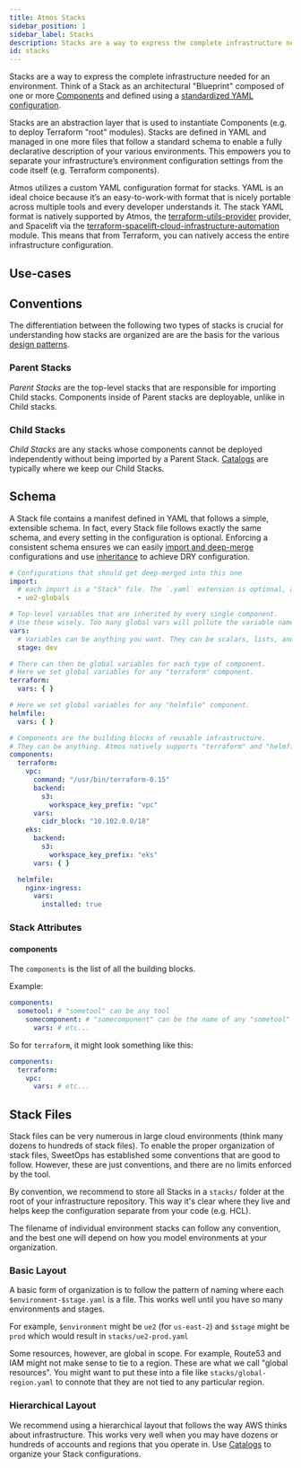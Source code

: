 ```yaml
---
title: Atmos Stacks
sidebar_position: 1
sidebar_label: Stacks
description: Stacks are a way to express the complete infrastructure needed for an environment
id: stacks
---
```


Stacks are a way to express the complete infrastructure needed for an environment. Think of a Stack as an architectural "Blueprint" composed
of one or more [Components](/core-concepts/components) and defined using a
[standardized YAML configuration](#schema).

Stacks are an abstraction layer that is used to instantiate Components (e.g. to deploy Terraform "root" modules). Stacks are defined
in YAML and managed in one more files that follow a standard schema to enable a fully declarative description of your various environments. This empowers you to separate your infrastructure’s environment configuration settings from the code itself (e.g. Terraform components).

Atmos utilizes a custom YAML configuration format for stacks. YAML is an ideal choice because it’s an easy-to-work-with format that is nicely portable across multiple tools and every developer understands it. The stack YAML format is natively supported by Atmos,
the [terraform-utils-provider](https://github.com/cloudposse/terraform-provider-utils) provider, and Spacelift via the
[terraform-spacelift-cloud-infrastructure-automation](https://github.com/cloudposse/terraform-spacelift-cloud-infrastructure-automation) module. This means that from Terraform, you can natively access the entire infrastructure configuration.

## Use-cases


## Conventions

The differentiation between the following two types of stacks is crucial for understanding how stacks are organized are are the basis for the
various [design patterns](/design-patterns/).

### Parent Stacks

*Parent Stacks* are the top-level stacks that are responsible for importing Child stacks. Components inside of Parent stacks are deployable, unlike in Child stacks.

### Child Stacks

*Child Stacks* are any stacks whose components cannot be deployed independently without being imported by a Parent Stack.
[Catalogs](/core-concepts/stacks/catalogs) are typically where we keep our Child Stacks.

## Schema

A Stack file contains a manifest defined in YAML that follows a simple, extensible schema. In fact, every Stack file follows exactly the same schema, and every setting in the configuration is optional. Enforcing a consistent schema ensures we can easily [import and deep-merge](/core-concepts/stacks/imports) configurations and use [inheritance](/core-concepts/components/inheritance) to achieve DRY configuration.

```yaml
# Configurations that should get deep-merged into this one
import:
  # each import is a "Stack" file. The `.yaml` extension is optional, and we do not recommend using it.
  - ue2-globals

# Top-level variables that are inherited by every single component. 
# Use these wisely. Too many global vars will pollute the variable namespace.
vars:
  # Variables can be anything you want. They can be scalars, lists, and maps. Whatever is supported by YAML.
  stage: dev

# There can then be global variables for each type of component. 
# Here we set global variables for any "terraform" component.
terraform:
  vars: { }

# Here we set global variables for any "helmfile" component.
helmfile:
  vars: { }

# Components are the building blocks of reusable infrastructure.
# They can be anything. Atmos natively supports "terraform" and "helmfile".
components:
  terraform:
    vpc:
      command: "/usr/bin/terraform-0.15"
      backend:
        s3:
          workspace_key_prefix: "vpc"
      vars:
        cidr_block: "10.102.0.0/18"
    eks:
      backend:
        s3:
          workspace_key_prefix: "eks"
      vars: { }

  helmfile:
    nginx-ingress:
      vars:
        installed: true
```

### Stack Attributes

#### components

The `components` is the list of all the building blocks.

Example:

```yaml
components:
  sometool: # "sometool" can be any tool
    somecomponent: # "somecomponent" can be the name of any "sometool" component
      vars: # etc...
```

So for `terraform`, it might look something like this:

```yaml
components:
  terraform:
    vpc:
      vars: # etc...
```

## Stack Files

Stack files can be very numerous in large cloud environments (think many dozens to hundreds of stack files). To enable the proper organization of
stack files, SweetOps has established some conventions that are good to follow. However, these are just conventions, and there are no limits enforced
by the tool.

By convention, we recommend to store all Stacks in a `stacks/` folder at the root of your infrastructure repository. This way it's clear where they
live and helps keep the configuration separate from your code (e.g. HCL).

The filename of individual environment stacks can follow any convention, and the best one will depend on how you model environments at your
organization.

### Basic Layout

A basic form of organization is to follow the pattern of naming where each `$environment-$stage.yaml` is a file. This works well until you have so
many environments and stages.

For example, `$environment` might be `ue2` (for `us-east-2`) and `$stage` might be `prod` which would result in `stacks/ue2-prod.yaml`

Some resources, however, are global in scope. For example, Route53 and IAM might not make sense to tie to a region. These are what we call "global
resources". You might want to put these into a file like `stacks/global-region.yaml` to connote that they are not tied to any particular region.

### Hierarchical Layout

We recommend using a hierarchical layout that follows the way AWS thinks about infrastructure. This works very well when you may have dozens or
hundreds of accounts and regions that you operate in. Use [Catalogs](/core-concepts/stacks/catalogs) to organize your Stack configurations.
